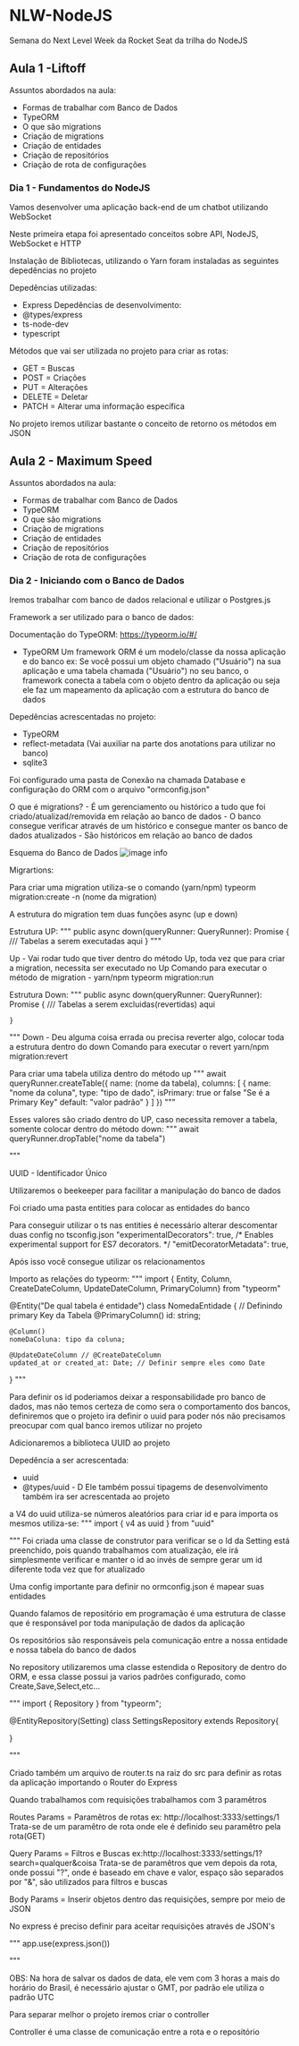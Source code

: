 # NLW-NodeJS
 Semana do Next Level Week da Rocket Seat da trilha do NodeJS

 ## Aula 1 -Liftoff

 Assuntos abordados na aula:
 
 - Formas de trabalhar com Banco de Dados
 - TypeORM
 - O que são migrations
 - Criação de migrations
 - Criação de entidades
 - Criação de repositórios
 - Criação de rota de configurações
 
 ### Dia 1 - Fundamentos do NodeJS

Vamos desenvolver uma aplicação back-end de um chatbot utilizando WebSocket 

 Neste primeira etapa foi apresentado conceitos sobre API, NodeJS, WebSocket e HTTP

 Instalação de Bibliotecas, utilizando o Yarn foram instaladas as seguintes depedências no projeto

 Depedências utilizadas:
 - Express
 Depedências de desenvolvimento:
 - @types/express
 - ts-node-dev
 - typescript

Métodos que vai ser utilizada no projeto para criar as rotas:

- GET    =  Buscas
- POST   =  Criações
- PUT    =  Alterações
- DELETE =  Deletar
- PATCH  =  Alterar uma informação específica

No projeto iremos utilizar bastante o conceito de retorno os métodos em JSON

## Aula 2 - Maximum Speed

Assuntos abordados na aula:

 - Formas de trabalhar com Banco de Dados
 - TypeORM
 - O que são migrations
 - Criação de migrations
 - Criação de entidades
 - Criação de repositórios
 - Criação de rota de configurações

### Dia 2 - Iniciando com o Banco de Dados

Iremos trabalhar com banco de dados relacional e utilizar o Postgres.js

Framework a ser utilizado para o banco de dados:

Documentação do TypeORM: https://typeorm.io/#/

- TypeORM
    Um framework ORM é um modelo/classe da nossa aplicação e do banco
    ex: Se você possui um objeto chamado ("Usuário") na sua aplicação e uma tabela chamada ("Usuário") no seu banco,
        o framework conecta a tabela com o objeto dentro da aplicação ou seja ele faz um mapeamento da aplicação com a estrutura do banco de dados

Depedências acrescentadas no projeto:

- TypeORM
- reflect-metadata (Vai auxiliar na parte dos anotations para utilizar no banco)
- sqlite3

Foi configurado uma pasta de Conexão na chamada Database e configuração do ORM com o arquivo "ormconfig.json"

O que é migrations?
    - É um gerenciamento ou histórico a tudo que foi criado/atualizad/removida em relação ao banco de dados
    - O banco consegue verificar através de um histórico e consegue manter os banco de dados atualizados
    - São históricos em relação ao banco de dados

Esquema do Banco de Dados
![image info](./project-databaseSchema.PNG)

Migrartions:

Para criar uma migration utiliza-se o comando (yarn/npm) typeorm migration:create -n (nome da migration)

A estrutura do migration tem duas funções async (up e down)

Estrutura UP:
"""
    public async down(queryRunner: QueryRunner): Promise<void> {
        /// Tabelas a serem executadas aqui
    }
"""

Up - Vai rodar tudo que tiver dentro do método Up, toda vez que para criar a migration, necessita ser executado no Up
     Comando para executar o método de migration - yarn/npm typeorm migration:run


Estrutura Down:
"""
    public async down(queryRunner: QueryRunner): Promise<void> {
        /// Tabelas a serem excluidas(revertidas) aqui



    }
"""
Down - Deu alguma coisa errada ou precisa reverter algo, colocar toda a estrutura dentro do down
     Comando para executar o revert yarn/npm migration:revert

Para criar uma tabela utiliza dentro do método up
"""
        await queryRunner.createTable({
            name: (nome da tabela),
            columns: [
                {
                    name: "nome da coluna",
                    type: "tipo de dado",
                    isPrimary: true or false "Se é a Primary Key"
                    default: "valor padrão"
                }
            ]
        })
"""

Esses valores são criado dentro do UP, caso necessita remover a tabela, somente colocar dentro do método down:
"""
    await queryRunner.dropTable("nome da tabela")

"""

UUID - Identificador Único

Utilizaremos o beekeeper para facilitar a manipulação do banco de dados

Foi criado uma pasta entities para colocar as entidades do banco

Para conseguir utilizar o ts nas entities é necessário alterar descomentar duas config no tsconfig.json
    "experimentalDecorators": true,              /* Enables experimental support for ES7 decorators. */
    "emitDecoratorMetadata": true, 

Após isso você consegue utilizar os relacionamentos

Importo as relações do typeorm:
"""
import { Entity, Column, CreateDateColumn, UpdateDateColumn, PrimaryColumn} from "typeorm"

@Entity("De qual tabela é entidade")
class NomedaEntidade {
    // Definindo primary Key da Tabela
    @PrimaryColumn()
    id: string;

    @Column()
    nomeDaColuna: tipo da coluna;

    @UpdateDateColumn // @CreateDateColumn
    updated_at or created_at: Date; // Definir sempre eles como Date
}
"""

Para definir os id poderiamos deixar a responsabilidade pro banco de dados, mas não temos certeza de como sera o comportamento dos bancos, definiremos que o projeto ira definir o uuid para poder nós não precisamos preocupar com qual banco iremos utilizar no projeto

Adicionaremos a biblioteca UUID ao projeto

Depedência a ser acrescentada:
- uuid
- @types/uuid - D
Ele também possui tipagems de desenvolvimento também ira ser acrescentada ao projeto

a V4 do uuid utiliza-se números aleatórios para criar id e para importa os mesmos utiliza-se:
"""
import { v4 as uuid } from "uuid"

"""
Foi criada uma classe de construtor para verificar se o Id da Setting está preenchido, pois quando trabalhamos com atualização, ele irá simplesmente verificar e manter o id ao invés de sempre gerar um id diferente toda vez que for atualizado

Uma config importante para definir no ormconfig.json é mapear suas entidades

Quando falamos de repositório em programação é uma estrutura de classe que é responsável por toda manipulação de dados da aplicação

Os repositórios são responsáveis pela comunicação entre a nossa entidade e nossa tabela do banco de dados

No repository utilizaremos uma classe estendida o Repository de dentro do ORM, e essa classe possui ja varios padrões configurado, como Create,Save,Select,etc...

"""
import { Repository } from "typeorm";

@EntityRepository(Setting)
class SettingsRepository extends Repository<Passar o tipo de entidade aqui>{

}

"""

Criado também um arquivo de router.ts na raiz do src para definir as rotas da aplicação importando o Router do Express

Quando trabalhamos com requisições trabalhamos com 3 paramêtros

Routes Params = Paramêtros de rotas
    ex: http://localhost:3333/settings/1
Trata-se de um paramêtro de rota onde ele é definido seu paramêtro pela rota(GET)

Query Params = Filtros e Buscas
    ex:http://localhost:3333/settings/1?search=qualquer&coisa
Trata-se de paramêtros que vem depois da rota, onde possui "?", onde é baseado em chave e valor, espaço são separados por "&", são utilizados para filtros e buscas

Body Params = Inserir objetos dentro das requisições, sempre por meio de JSON

No express é preciso definir para aceitar requisições através de JSON's

"""
app.use(express.json())

"""

OBS: Na hora de salvar os dados de data, ele vem com 3 horas a mais do horário do Brasil, é necessário ajustar o GMT, por padrão ele utiliza o padrão UTC

Para separar melhor o projeto iremos criar o controller

Controller é uma classe de comunicação entre a rota e o repositório